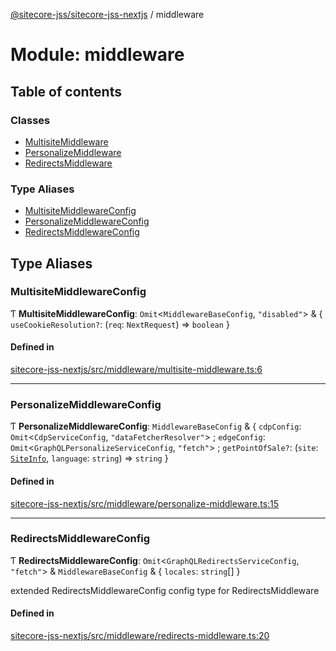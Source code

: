 [@sitecore-jss/sitecore-jss-nextjs](../README.md) / middleware

# Module: middleware

## Table of contents

### Classes

- [MultisiteMiddleware](../classes/middleware.MultisiteMiddleware.md)
- [PersonalizeMiddleware](../classes/middleware.PersonalizeMiddleware.md)
- [RedirectsMiddleware](../classes/middleware.RedirectsMiddleware.md)

### Type Aliases

- [MultisiteMiddlewareConfig](middleware.md#multisitemiddlewareconfig)
- [PersonalizeMiddlewareConfig](middleware.md#personalizemiddlewareconfig)
- [RedirectsMiddlewareConfig](middleware.md#redirectsmiddlewareconfig)

## Type Aliases

### MultisiteMiddlewareConfig

Ƭ **MultisiteMiddlewareConfig**: `Omit`<`MiddlewareBaseConfig`, ``"disabled"``\> & { `useCookieResolution?`: (`req`: `NextRequest`) => `boolean`  }

#### Defined in

[sitecore-jss-nextjs/src/middleware/multisite-middleware.ts:6](https://github.com/Sitecore/jss/blob/9a2c6b283/packages/sitecore-jss-nextjs/src/middleware/multisite-middleware.ts#L6)

___

### PersonalizeMiddlewareConfig

Ƭ **PersonalizeMiddlewareConfig**: `MiddlewareBaseConfig` & { `cdpConfig`: `Omit`<`CdpServiceConfig`, ``"dataFetcherResolver"``\> ; `edgeConfig`: `Omit`<`GraphQLPersonalizeServiceConfig`, ``"fetch"``\> ; `getPointOfSale?`: (`site`: [`SiteInfo`](index.md#siteinfo), `language`: `string`) => `string`  }

#### Defined in

[sitecore-jss-nextjs/src/middleware/personalize-middleware.ts:15](https://github.com/Sitecore/jss/blob/9a2c6b283/packages/sitecore-jss-nextjs/src/middleware/personalize-middleware.ts#L15)

___

### RedirectsMiddlewareConfig

Ƭ **RedirectsMiddlewareConfig**: `Omit`<`GraphQLRedirectsServiceConfig`, ``"fetch"``\> & `MiddlewareBaseConfig` & { `locales`: `string`[]  }

extended RedirectsMiddlewareConfig config type for RedirectsMiddleware

#### Defined in

[sitecore-jss-nextjs/src/middleware/redirects-middleware.ts:20](https://github.com/Sitecore/jss/blob/9a2c6b283/packages/sitecore-jss-nextjs/src/middleware/redirects-middleware.ts#L20)
